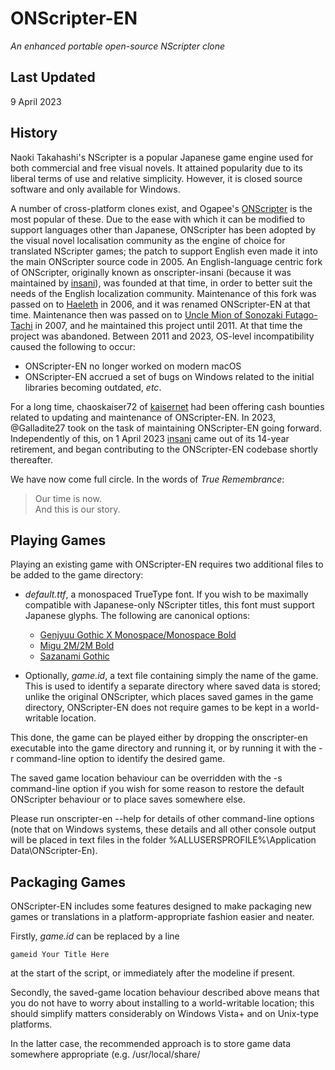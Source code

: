 # ONScripter-EN
*An enhanced portable open-source NScripter clone*

## Last Updated
9 April 2023

## History
Naoki Takahashi's NScripter is a popular Japanese game engine used for both commercial and free visual novels.  It attained popularity due to its liberal terms of use and relative simplicity.  However, it is closed source software and only available for Windows.

A number of cross-platform clones exist, and Ogapee's [ONScripter](https://onscripter.osdn.jp/onscripter.html) is the most popular of these.  Due to the ease with which it can be modified to support languages other than Japanese, ONScripter has been adopted by the visual novel localisation community as the engine of choice for translated NScripter games; the patch to support English even made it into the main ONScripter source code in 2005.  An English-language centric fork of ONScripter, originally known as onscripter-insani (because it was maintained by [insani](http://nscripter.insani.org/)), was founded at that time, in order to better suit the needs of the English localization community.  Maintenance of this fork was passed on to [Haeleth](http://haeleth.net/) in 2006, and it was renamed ONScripter-EN at that time.  Maintenance then was passed on to [Uncle Mion of Sonozaki Futago-Tachi](https://web.archive.org/web/http://unclemion.com/onscripter/) in 2007, and he maintained this project until 2011.  At that time the project was abandoned.  Between 2011 and 2023, OS-level incompatibility caused the following to occur:

- ONScripter-EN no longer worked on modern macOS
- ONScripter-EN accrued a set of bugs on Windows related to the initial libraries becoming outdated, *etc*.

For a long time, chaoskaiser72 of [kaisernet](https://kaisernet.org/) had been offering cash bounties related to updating and maintenance of ONScripter-EN.  In 2023, @Galladite27 took on the task of maintaining ONScripter-EN going forward.  Independently of this, on 1 April 2023 [insani](http://insani.org) came out of its 14-year retirement, and began contributing to the ONScripter-EN codebase shortly thereafter.

We have now come full circle.  In the words of *True Remembrance*:

> Our time is now.    
> And this is our story.

## Playing Games
Playing an existing game with ONScripter-EN requires two additional files to be added to the game directory:

- *default.ttf*, a monospaced TrueType font.  If you wish to be maximally compatible with Japanese-only NScripter titles, this font must support Japanese glyphs.  The following are canonical options:
  - [Genjyuu Gothic X Monospace/Monospace Bold](http://jikasei.me/font/genjyuu/)
  - [Migu 2M/2M Bold](http://mix-mplus-ipa.osdn.jp/)
  - [Sazanami Gothic](https://osdn.net/projects/efont/releases/)

- Optionally, *game.id*, a text file containing simply the name of the game.  This is used to identify a separate directory where saved data is stored; unlike the original ONScripter, which places saved games in the game directory, ONScripter-EN does not require games to be kept in a world-writable location.

This done, the game can be played either by dropping the onscripter-en executable into the game directory and running it, or by running it with the -r command-line option to identify the desired game.

The saved game location behaviour can be overridden with the -s command-line option if you wish for some reason to restore the default ONScripter behaviour or to place saves somewhere else.

Please run onscripter-en --help for details of other command-line options (note that on Windows systems, these details and all other console output will be placed in text files in the folder %ALLUSERSPROFILE%\Application Data\ONScripter-En).

## Packaging Games
ONScripter-EN includes some features designed to make packaging new games or translations in a platform-appropriate fashion easier and neater.

Firstly, *game.id* can be replaced by a line

```gameid Your Title Here```

at the start of the script, or immediately after the modeline if present.

Secondly, the saved-game location behaviour described above means that you do not have to worry about installing to a world-writable location; this should simplify matters considerably on Windows Vista+ and on Unix-type platforms.

In the latter case, the recommended approach is to store game data somewhere appropriate (e.g. /usr/local/share/<title>) and to create a shell script in an appropriate place (e.g. /usr/local/bin/<title>) that launches the onscripter executable with a suitable argument to -r.  Since there is no convenient way to distribute binaries that will work even on multiple Linux distributions, let alone other Unix platforms, it is recommended that packages instead depend on the user supplying a separate ONScripter-EN binary, either built from source or from an OS/distro-specific package.

We currently do not support macOS builds, although that support is in the works.  macOS, although it still has a FreeBSD-derived UNIX-alike userland, is not truly a Unix.  It also uses the concept of *App Bundles*, which are specially-formatted directory structures that look to the end user like a single item.  Furthermore, as of more recent macOS versions, it is now impossible to run code that has not been properly code-signed and notarized by an approved Apple Developer.  This makes redistribution of many open-source projects a much more cumbersome procedure (for instance, it costs $99/year to maintain an Apple Developer license).  Our sister project, [onscripter-insani](https://github.com/insani-org/onscripter-insani) provides official Intel and Apple Silicon macOS builds, and we will be porting over that build system to ONScripter-EN as time goes on.

## Build Requirements
ONScripter is based on SDL, and should run on any platform for which SDL is available.  The original version has been successfully compiled on platforms as diverse as iOS, Android, the Nintendo Switch, the PSP/PS Vita, Symbian, *etc*.

ONScripter-EN has slightly more strict requirements, however.  Since ONScripter's original build system is extremely difficult to use (requiring the creation of a custom makefile for every minor platform variation), it has been replaced in this branch with a more conventional configure-build system; this depends on a POSIX-like environment with GNU make.  The code has been tested primarily with the GNU C++ compiler; Intel C++ 10 has also been tried successfully.

The primary test environment is GNU/Linux (x86_64).  Assuming standard build tools are installed, the full-source distribution is likely to compile out-of-the-box or with only minimal changes on truly
POSIX-conformant platforms (*e.g.* GNU/Linux, *BSD).  The primary target environment, on the other hand, is 32-bit Windows (i686).  [MSYS2](https://msys2.org) on Windows 10+ is assumed for these builds, and due to multiple incompatibilities between MSYS2 and the original configure script, specially-modified Makefile for both x86-64 and i686 Windows compilation are provided.  Development of those Makefiles can be found [here](https://github.com/insani-org/onscripter-en-msys2-configure-makefile).

Please see INSTALL in the source distribution for specific build instructions.

# Localization
While ONScripter proper, and previous versions of ONScripter-EN, require English or Japanese settings to be selected at compile-time, this version can be run in both English and Japanese modes.

In Japanese mode, the built-in menus are in Japanese, numbers are printed using full-width characters, and line-breaking decisions are based on Japanese rules (breaks are allowed in the middle of words, but not before or after certain special characters).

In English mode, the built-in menus are in English, numbers are printed using half-width characters, and line-breaking decisions are based on English rules (breaks are only allowed between words).

You can select a mode within a script by using the commands

```language english```

and

```language japanese```

It is recommended that you just set the language once at startup, but you can switch between them during the game if you need to (if you do, and your game uses the built-in menus, be sure to switch back to your primary language before any point at which the player can bring up a menu, or they will probably be very confused).

The default mode is determined by the name of the ONScripter binary (or app bundle, on macOS).  If it is something like "onscripter-en" or "ONScripter-En.exe", the default mode will be English; otherwise it will be Japanese (this is intended to allow users to play existing games in an appropriate mode -- if releasing a game yourself, you should use an explicit language command instead of relying on this).  You can also use the command-line option "--english" or "--japanese" to specify the default mode.


## Contact Information
The author of ONScripter itself is Ogapee, who can be reached through his ONScripter project website:

- [ONScripter](https://onscripter.osdn.jp/onscripter.html)

Please refrain from contacting Ogapee about ONScripter-EN, as its codebase is now substantially different from mainline ONScripter.

The maintainer of ONScripter-EN (as of February 2023) is Galladite, who can be reached at:

- *E-mail*: galladite@yandex.com
- *GitHub*: [@Galladite27](https://github.com/Galladite27)

The initial maintainer of ONScripter-EN (and current contributor to ONScripter-EN) is Seung Park of insani, who can be reached at:

- *GitHub*: [@lightbinder](https://github.com/lightbinder)
- *GitHub Organization*: [@insani-org](https://github.com/insani-org)

The previous maintainer, "Uncle" Mion Sonozaki, may be reachable at:

- *E-mail*: UncleMion@gmail.com

We do not recommend reaching out to him about ONScripter-EN issues, though, as he is not currently involved with our project.

Portions of this README were written primarily by a previous maintainer, Haeleth, whose website is still up as of 2023:

- *Website*: [haeleth.net](http://haeleth.net/)

Correspondence in English, or regarding issues related to this branch in particular, should be directed to [@Galladite27](https://github.com/Galladite27) or to [@lightbinder](https://github.com/lightbinder), as it contains a large number of customisations that have nothing to do with Ogapee, and neither Haeleth nor Uncle Mion are actively maintaining ONScripter-EN.


# License

ONScripter and ONScripter-EN are distributed under the terms of the GNU General Public License.  See COPYING for details.
